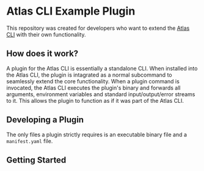 # Atlas CLI Example Plugin
This repository was created for developers who want to extend the [Atlas CLI](https://github.com/mongodb/mongodb-atlas-cli) with their own functionality. 

## How does it work?

A plugin for the Atlas CLI is essentially a standalone CLI. When installed into the Atlas CLI, the plugin is intagrated as a normal subcommand to seamlessly extend the core functionality. When a plugin command is invocated, the Atlas CLI executes the plugin's binary and forwards all arguments, environment variables and standard input/output/error streams to it. This allows the plugin to function as if it was part of the Atlas CLI.

## Developing a Plugin

The only files a plugin strictly requires is an executable binary file and a `manifest.yaml` file. 

## Getting Started


